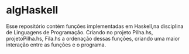 # algHaskell
Esse repositório contém funções implementadas em Haskell,na disciplina de Linguagens de Programação. Criando no projeto Pilha.hs, projetoPilha.hs, Fila.hs a ordenação dessas funções, criando uma maior interação entre as funções e o programa.  

